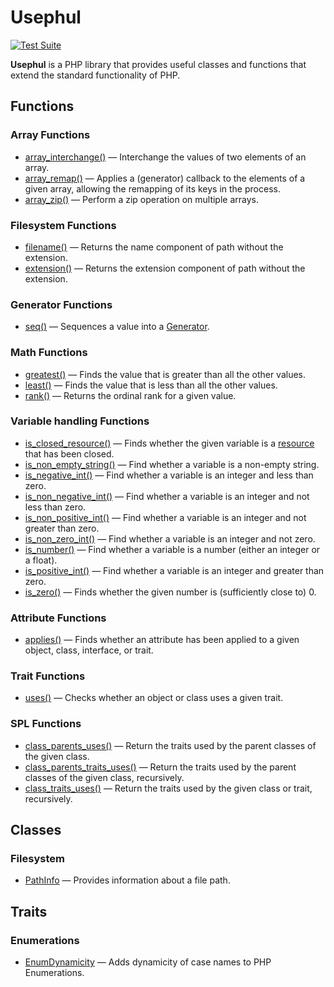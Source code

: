 # Usephul
[![Test Suite](https://github.com/empaphy/usephul/actions/workflows/test-suite.yml/badge.svg)](https://github.com/empaphy/usephul/actions/workflows/test-suite.yml)

**Usephul** is a PHP library that provides useful classes and functions that extend the standard functionality of PHP.

## Functions

### Array Functions

  - [array_interchange()](https://usephul.empaphy.org/packages/Arrays.html#function_array_interchange)
    — Interchange the values of two elements of an array.
  - [array_remap()](https://usephul.empaphy.org/packages/Arrays.html#function_array_remap)
    — Applies a (generator) callback to the elements of a given array, allowing the remapping of its keys in the process.
  - [array_zip()](https://usephul.empaphy.org/packages/Arrays.html#function_array_zip)
    — Perform a zip operation on multiple arrays.

### Filesystem Functions

  - [filename()](https://usephul.empaphy.org/packages/Filesystem.html#function_filename)
    — Returns the name component of path without the extension.
  - [extension()](https://usephul.empaphy.org/packages/Filesystem.html#function_extension)
    — Returns the extension component of path without the extension.

### Generator Functions

  - [seq()](https://usephul.empaphy.org/packages/Generators.html#function_seq)
    — Sequences a value into a [Generator](https://www.php.net/generators).

### Math Functions

  - [greatest()](https://usephul.empaphy.org/packages/Math.html#function_greatest)
    — Finds the value that is greater than all the other values.
  - [least()](https://usephul.empaphy.org/packages/Math.html#function_least)
    — Finds the value that is less than all the other values.
  - [rank()](https://usephul.empaphy.org/packages/Math.html#function_rank)
    — Returns the ordinal rank for a given value.

### Variable handling Functions

  - [is_closed_resource()](https://usephul.empaphy.org/packages/Types-Variables.html#function_is_closed_resource)
    — Finds whether the given variable is a [resource](https://www.php.net/types.resource) that has been closed.
  - [is_non_empty_string()](https://usephul.empaphy.org/packages/Types-Variables.html#function_is_non_empty_string)
    — Find whether a variable is a non-empty string.
  - [is_negative_int()](https://usephul.empaphy.org/packages/Types-Variables.html#function_is_negative_int)
    — Find whether a variable is an integer and less than zero.
  - [is_non_negative_int()](https://usephul.empaphy.org/packages/Types-Variables.html#function_is_non_negative_int)
    — Find whether a variable is an integer and not less than zero.
  - [is_non_positive_int()](https://usephul.empaphy.org/packages/Types-Variables.html#function_is_non_positive_int)
    — Find whether a variable is an integer and not greater than zero.
  - [is_non_zero_int()](https://usephul.empaphy.org/packages/Types-Variables.html#function_is_non_zero_int)
    — Find whether a variable is an integer and not zero.
  - [is_number()](https://usephul.empaphy.org/packages/Types-Variables.html#function_is_number)
    — Find whether a variable is a number (either an integer or a float).
  - [is_positive_int()](https://usephul.empaphy.org/packages/Types-Variables.html#function_is_positive_int)
    — Find whether a variable is an integer and greater than zero.
  - [is_zero()](https://usephul.empaphy.org/packages/Types-Variables.html#function_is_zero)
    — Finds whether the given number is (sufficiently close to) 0.

### Attribute Functions

  - [applies()](https://usephul.empaphy.org/packages/Types-Attributes.html#function_applies)
    — Finds whether an attribute has been applied to a given object, class, interface, or trait.

### Trait Functions

  - [uses()](https://usephul.empaphy.org/packages/Types-Traits.html#function_uses)
    — Checks whether an object or class uses a given trait.

### SPL Functions

  - [class_parents_uses()](https://usephul.empaphy.org/packages/Other-SPL.html#function_class_parents_uses)
    — Return the traits used by the parent classes of the given class.
  - [class_parents_traits_uses()](https://usephul.empaphy.org/packages/Other-SPL.html#function_class_parents_traits_uses)
    — Return the traits used by the parent classes of the given class, recursively.
  - [class_traits_uses()](https://usephul.empaphy.org/packages/Other-SPL.html#function_class_traits_uses)
    — Return the traits used by the given class or trait, recursively.

## Classes

### Filesystem

  - [PathInfo](http://localhost:63342/usephul/.phpdoc/build/classes/empaphy-usephul-Filesystem-PathInfo.html)
    — Provides information about a file path.

## Traits

### Enumerations

  - [EnumDynamicity](https://usephul.empaphy.org/classes/empaphy-usephul-Enumerations-EnumDynamicity.html)
    — Adds dynamicity of case names to PHP Enumerations.
